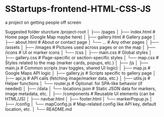 # SStartups-frontend-HTML-CSS-JS
a project on getting people off screen

Suggested folder sturcture
/project-root
│
├── /pages
│   ├── index.html           # Home page (Google Map maybe here)
│   ├── gallery.html         # Gallery page
│   ├── about.html           # About or contact page
│   └── ...                  # Any other pages
│
├── /assets
│   ├── /images              # Pictures used across pages or on the map
│   ├── /icons               # UI or marker icons
│   └── /css
│       ├── main.css         # Global styles
│       ├── gallery.css      # Page-specific or section-specific styles
│       └── map.css          # Styles related to the map (marker cards, popups, etc.)
│
├── /js
│   ├── main.js              # Common scripts (nav toggles, shared UI logic)
│   ├── map.js               # Google Maps API logic
│   ├── gallery.js           # Scripts specific to gallery page
│   ├── api.js               # API calls (fetching image/marker data, etc.)
│   ├── utils.js             # Helper functions
│   └── router.js            # Optional: for SPA-like behavior (if needed)
│
├── /data
│   └── locations.json       # Static JSON data for markers, image metadata, etc.
│
├── /components              # Reusable UI elements (can be HTML/JS)
│   ├── navbar.html
│   ├── footer.html
│   └── markerPopup.js
│
├── /config
│   └── mapConfig.js         # Map-related config like API key, default location, etc.
│
└── README.md
